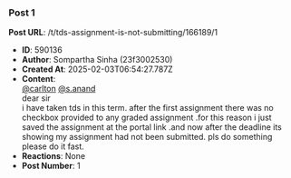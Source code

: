 ### Post 1
**Post URL**: /t/tds-assignment-is-not-submitting/166189/1
- **ID**: 590136
- **Author**: Sompartha Sinha (23f3002530)
- **Created At**: 2025-02-03T06:54:27.787Z
- **Content**:  
  <a class="mention" href="/u/carlton">@carlton</a> <a class="mention" href="/u/s.anand">@s.anand</a><br>
dear sir<br>
i have taken tds in this term. after the first assignment there was no checkbox provided to any graded assignment .for this reason i just saved the assignment at the portal link .and now after the deadline its showing my assignment had not been submitted. pls do something please do it fast.
- **Reactions**: None
- **Post Number**: 1

